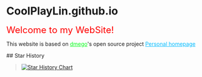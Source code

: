 # CoolPlayLin.github.io
<p><font size="5"><a style="color: red;">Welcome to my WebSite!</a></p></font>
<p>This website is based on <a style="color: rgb(8, 251, 28);" href="https://github.com/dmego">dmego</a>'s open source project <a style="color: rgb(0, 187, 255);" href="https://github.com/dmego/home.github.io">Personal homepage</a></p>
## Star History

>[![Star History Chart](https://api.star-history.com/svg?repos=CoolPlayLin/CoolPlayLin.github.io&type=Date)](https://star-history.com/#CoolPlayLin/CoolPlayLin.github.io&Date)